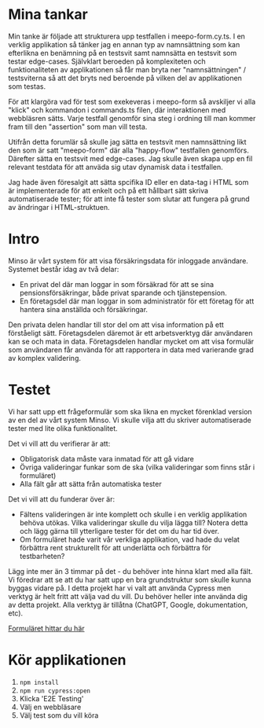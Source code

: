 # Mina tankar
Min tanke är följade att strukturera upp testfallen i meepo-form.cy.ts. I en verklig applikation så tänker jag en annan typ av namnsättning som kan efterlikna en benämning på en testsvit samt namnsätta en testsvit som testar edge-cases. Självklart beroeden på komplexiteten och funktionaliteten av applikationen så får man bryta ner "namnsättningen" / testsviterna så att det bryts ned beroende på vilken del av applikationen som testas. 

För att klargöra vad för test som exekeveras i meepo-form så avskiljer vi alla "klick" och kommandon i commands.ts filen, där interaktionen med webbläsren sätts. Varje testfall genomför sina steg i ordning till man kommer fram till den "assertion" som man vill testa. 

Utifrån detta forumlär så skulle jag sätta en testsvit men namnsättning likt den som är satt "meepo-form" där alla "happy-flow" testfallen genomförs. Därefter sätta en testsvit med edge-cases. Jag skulle även skapa upp en fil relevant testdata för att anväda sig utav dynamisk data i testfallen. 

Jag hade även föresalgit att sätta spcifika ID eller en data-tag i HTML som är implementerade för att enkelt och på ett hållbart sätt skriva automatiserade tester; för att inte få tester som slutar att fungera på grund av ändringar i HTML-struktuen. 






# Intro

Minso är vårt system för att visa försäkringsdata för inloggade användare. Systemet består idag av två delar:

- En privat del där man loggar in som försäkrad för att se sina pensionsförsäkringar, både privat sparande och tjänstepension.
- En företagsdel där man loggar in som administratör för ett företag för att hantera sina anställda och försäkringar.

Den privata delen handlar till stor del om att visa information på ett förståeligt sätt. Företagsdelen däremot är ett arbetsverktyg där användaren kan se och mata in data. Företagsdelen handlar mycket om att visa formulär som användaren får använda för att rapportera in data med varierande grad av komplex validering.

# Testet
Vi har satt upp ett frågeformulär som ska likna en mycket förenklad version av en del av vårt system Minso. Vi skulle vilja att du skriver automatiserade tester med lite olika funktionalitet. 

Det vi vill att du verifierar är att:

- Obligatorisk data måste vara inmatad för att gå vidare
- Övriga valideringar funkar som de ska (vilka valideringar som finns står i formuläret)
- Alla fält går att sätta från automatiska tester

Det vi vill att du funderar över är:

- Fältens valideringen är inte komplett och skulle i en verklig applikation behöva utökas. Vilka valideringar skulle du vilja lägga till? Notera detta och lägg gärna till ytterligare tester för det om du har tid över. 
- Om formuläret hade varit vår verkliga applikation, vad hade du velat förbättra rent strukturellt för att underlätta och förbättra för testbarheten?


Lägg inte mer än 3 timmar på det - du behöver inte hinna klart med alla fält. Vi föredrar att se att du har satt upp en bra grundstruktur som skulle kunna byggas vidare på.
I detta projekt har vi valt att använda Cypress men verktyg är helt fritt att välja vad du vill. Du behöver heller inte använda dig av detta projekt. Alla verktyg är tillåtna (ChatGPT, Google, dokumentation, etc).

[Formuläret hittar du här](https://docs.google.com/forms/d/e/1FAIpQLScWINEF6sSy0W_-TK8fszx7g5vgPQvrTnaL-9Sl5ZXPdjVZXg/viewform?usp=sf_link)

# Kör applikationen

1. `npm install`
2. `npm run cypress:open`
3. Klicka 'E2E Testing'
4. Välj en webbläsare
5. Välj test som du vill köra